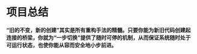# 项目总结

**“旧的不变，新的创建”其实是所有重构手法的精髓。只要你能为新旧代码创建起连接的桥梁，你就为“一步切换”提供了随时可停的机制，从而保证系统随时处于可运行状态，也使你能从容而安全地小步前进。**
